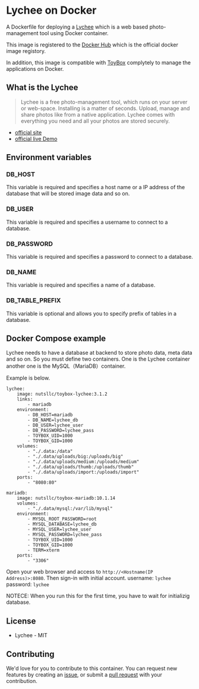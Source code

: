 # Lychee on Docker

A Dockerfile for deploying a [Lychee](https://lychee.electerious.com/) which is a web based photo-management tool using Docker container.

This image is registered to the [Docker Hub](https://hub.docker.com/r/nutsllc/toybox-lychee/) which is the official docker image registory.

In addition, this image is compatible with [ToyBox](https://github.com/nutsllc/toybox) complytely to manage the applications on Docker.

## What is the Lychee

>Lychee is a free photo-management tool, which runs on your server or web-space. Installing is a matter of seconds. Upload, manage and share photos like from a native application. Lychee comes with everything you need and all your photos are stored securely.

* [official site](https://lychee.electerious.com/)
* [official live Demo](http://ld.electerious.com/)

## Environment variables

### DB_HOST

This variable is required and specifies a host name or a IP address of the database that will be stored image data and so on.

### DB_USER

This variable is required and specifies a username to connect to a database.

### DB_PASSWORD

This variable is required and specifies a password to connect to a database.

### DB_NAME

This variable is required and specifies a name of a database.

### DB_TABLE_PREFIX

This variable is optional and allows you to specify prefix of tables in a database.


## Docker Compose example

Lychee needs to have a database at backend to store photo data, meta data and so on. So you must define two containers. One is the Lychee container another one is the MySQL（MariaDB）container.

Example is below.

```
lychee:
	image: nutsllc/toybox-lychee:3.1.2
    links:
        - mariadb
    environment:
        - DB_HOST=mariadb
        - DB_NAME=lychee_db
        - DB_USER=lychee_user
        - DB_PASSWORD=lychee_pass
        - TOYBOX_UID=1000
        - TOYBOX_GID=1000
    volumes:
        - "./.data:/data"
        - "./.data/uploads/big:/uploads/big"
        - "./.data/uploads/medium:/uploads/medium"
        - "./.data/uploads/thumb:/uploads/thumb"
        - "./.data/uploads/import:/uploads/import"
    ports:
        - "8080:80"

mariadb:
    image: nutsllc/toybox-mariadb:10.1.14
    volumes:
        - "./.data/mysql:/var/lib/mysql"
    environment:
        - MYSQL_ROOT_PASSWORD=root
        - MYSQL_DATABASE=lychee_db
        - MYSQL_USER=lychee_user
        - MYSQL_PASSWORD=lychee_pass
        - TOYBOX_UID=1000
        - TOYBOX_GID=1000
        - TERM=xterm
    ports:
        - "3306"
```

Open your web browser and access to ``http://<Hostname(IP Address)>:8080``. Then sign-in with initial account. username: ``lychee`` password: ``lychee``

NOTECE: When you run this for the first time, you have to wait for initializig database.

## License

* Lychee - MIT

## Contributing

We'd love for you to contribute to this container. You can request new features by creating an [issue](https://github.com/nutsllc/toybox-lychee/issues), or submit a [pull request](https://github.com/nutsllc/toybox-lychee/pulls) with your contribution.